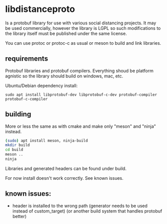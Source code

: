 # libdistanceproto

Is a protobuf library for use with various social distancing projects. It may
be used commercially, however the library is LGPL so such modifications to the
library itself must be published under the same license.

You can use protoc or protoc-c as usual or meson to build and link libraries.

## requirements

Protobuf libraries and protobuf compilers. Everything shoud be platform agnistic
so the library should build on windows, mac, etc.

Ubuntu/Debian dependency install:
```
sudo apt install libprotobuf-dev libprotobuf-c-dev protobuf-compiler protobuf-c-compiler
```

## building

More or less the same as with cmake and make only "meson" and "ninja" instead.

```bash
(sudo) apt install meson, ninja-build
mkdir build
cd build
meson ..
ninja
```

Libraries and generated headers can be found under build.

For now install doesn't work correctly. See known issues.

## known issues:

* header is installed to the wrong path (generator needs to be used instead of 
  custom_target) (or another build system that handles protobuf better)
